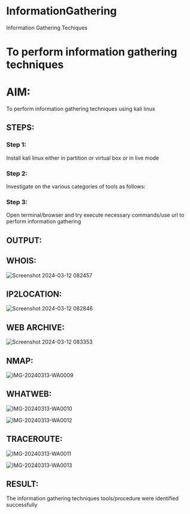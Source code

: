 # InformationGathering
Information Gathering Techiques

# To perform information gathering techniques

# AIM:

To perform information gathering techniques using kali linux 

## STEPS:

### Step 1:

Install kali linux either in partition or virtual box or in live mode

### Step 2:

Investigate on the various categories of tools as follows:

### Step 3:
Open terminal/browser and try execute necessary commands/use url to perform information gathering


## OUTPUT:
## WHOIS:
![Screenshot 2024-03-12 082457](https://github.com/chandrumathiyazhagan/InformationGathering/assets/119393023/c7462cea-ffde-4864-b0da-f17bde8b9e88)


## IP2LOCATION:
![Screenshot 2024-03-12 082846](https://github.com/chandrumathiyazhagan/InformationGathering/assets/119393023/eaba7316-6f98-4079-9c9f-b8d2a2eec7c2)


## WEB ARCHIVE:
![Screenshot 2024-03-12 083353](https://github.com/chandrumathiyazhagan/InformationGathering/assets/119393023/278a9864-a663-413c-883d-d744227fcb47)


## NMAP:
![IMG-20240313-WA0009](https://github.com/chandrumathiyazhagan/InformationGathering/assets/119393023/f8c5195f-758a-4569-9405-f6a9617d83c1)


## WHATWEB:
![IMG-20240313-WA0010](https://github.com/chandrumathiyazhagan/InformationGathering/assets/119393023/6d2b1060-da84-468c-9744-aa488e0b2280)

![IMG-20240313-WA0012](https://github.com/chandrumathiyazhagan/InformationGathering/assets/119393023/633d0fce-7259-431f-8060-ec69f8d7b89e)

## TRACEROUTE:
![IMG-20240313-WA0011](https://github.com/chandrumathiyazhagan/InformationGathering/assets/119393023/aeb14c92-2d55-47d7-a8cd-d6c07e528fea)

![IMG-20240313-WA0013](https://github.com/chandrumathiyazhagan/InformationGathering/assets/119393023/2836ce5e-6231-4934-af42-ec2713f82e36)

## RESULT:
The information gathering techniques tools/procedure were  identified successfully
